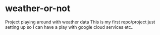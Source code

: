 # weather-or-not
Project playing around with weather data
This is my first repo/project just setting up so I can have a play with google cloud services etc..
